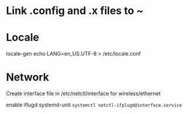 # Link .config and .x files to ~

# Locale
locale-gen
echo LANG=en_US.UTF-8 > /etc/locale.conf

# Network
Create interface file in /etc/netctl/interface for wireless/ethernet

enable iflugd systemd-unit
`systemctl netctl-ifplugd@interface.service`

